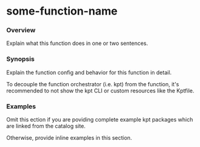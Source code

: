 # some-function-name

### Overview

<!--mdtogo:Short-->

Explain what this function does in one or two sentences.

[//]: <> (Note: The content between `<!--mdtogo:Short-->` and the following
`<!--mdtogo-->` will be used as the short description for the command.)

<!--mdtogo-->


### Synopsis

<!--mdtogo:Long-->

Explain the function config and behavior for this function in detail.

To decouple the function orchestrator (i.e. kpt) from the function, it's
recommended to not show the kpt CLI or custom resources like the Kptfile.

[//]: <> (Note: The content between `<!--mdtogo:Long-->` and the following
`<!--mdtogo-->` will be used as the long description for the command.)

<!--mdtogo-->

### Examples

<!--mdtogo:Examples-->

Omit this ection if you are poviding complete example kpt packages which
are linked from the catalog site.

Otherwise, provide inline examples in this section.

[//]: <> (Note: The content between `<!--mdtogo:Examples-->` and the following
`<!--mdtogo-->` will be used as the examples for the command.)

<!--mdtogo-->
